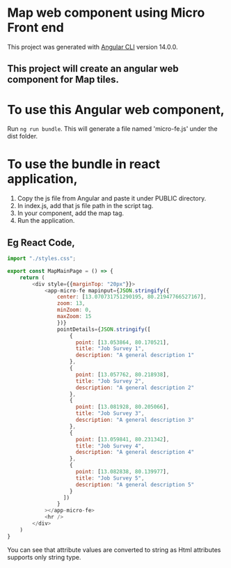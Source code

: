 # Map web component using Micro Front end

This project was generated with [Angular CLI](https://github.com/angular/angular-cli) version 14.0.0.

## This project will create an angular web component for Map tiles.
# To use this Angular web component,
Run `ng run bundle`. This will generate a file named 'micro-fe.js' under the dist folder. 

# To use the bundle in react application,
1. Copy the js file from Angular and paste it under PUBLIC directory.
2. In index.js, add that js file path in the script tag.
3. In your component, add the map tag. 
4. Run the application.

## Eg React Code,

```javascript
import "./styles.css";

export const MapMainPage = () => {
    return (
        <div style={{marginTop: "20px"}}>
            <app-micro-fe mapinput={JSON.stringify({
                center: [13.070731751290195, 80.21947766527167],
                zoom: 13,
                minZoom: 0,
                maxZoom: 15
                })}
                pointDetails={JSON.stringify([
                    {
                      point: [13.053864, 80.170521],
                      title: "Job Survey 1",
                      description: "A general description 1"
                    },
                    {
                      point: [13.057762, 80.218938],
                      title: "Job Survey 2",
                      description: "A general description 2"
                    },
                    {
                      point: [13.081928, 80.205066],
                      title: "Job Survey 3",
                      description: "A general description 3"
                    },
                    {
                      point: [13.059841, 80.231342],
                      title: "Job Survey 4",
                      description: "A general description 4"
                    },
                    {
                      point: [13.082838, 80.139977],
                      title: "Job Survey 5",
                      description: "A general description 5"
                    }
                  ])
                }
            ></app-micro-fe>
            <hr />
        </div>
    )
}
```
You can see that attribute values are converted to string as Html attributes supports only string type.
